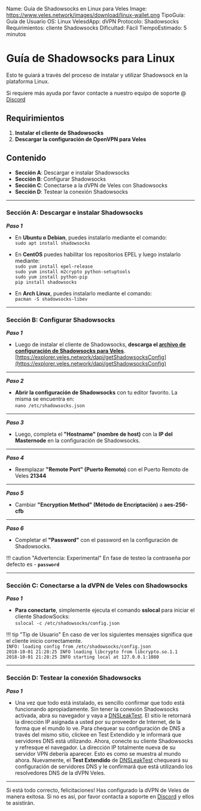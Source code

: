 Name:               Guía de Shadowsocks en Linux para Veles
Image:              https://www.veles.network/images/download/linux-wallet.png
TipoGuía:           Guía de Usuario
OS:                 Linux
VelesdApp:          dVPN
Protocolo:          Shadowsocks
Requirimientos:     cliente Shadowsocks
Dificultad:         Fácil
TiempoEstimado:     5 minutos

# Guía de Shadowsocks para Linux
Esto te guiará a través del proceso de instalar y utilizar Shadowsock en la plataforma Linux.  

Si requiere más ayuda por favor contacte a nuestro equipo de soporte @ [Discord](https://discord.gg/P528fGg) 

## Requirimientos
1) **Instalar el cliente de Shadowsocks**  
2) **Descargar la configuración de OpenVPN para Veles** 

## Contenido
* **Sección A**: Descargar e instalar Shadowsocks
* **Sección B**: Configurar Shadowsocks
* **Sección C**: Conectarse a la dVPN de Veles con Shadowsocks
* **Sección D**: Testear la conexión Shadowsocks 
***

### Sección A: Descargar e instalar Shadowsocks

***Paso 1***

* En **Ubuntu o Debian**, puedes instalarlo mediante el comando:  
`sudo apt install shadowsocks`  

* En **CentOS** puedes habilitar los repositorios EPEL y luego instalarlo mediante:  
`sudo yum install epel-release`  
`sudo yum install m2crypto python-setuptools`  
`sudo yum install python-pip`  
`pip install shadowsocks`  

* En **Arch Linux**, puedes instalarlo mediante el comando:  
`pacman -S shadowsocks-libev`  

***

### Sección B: Configurar Shadowsocks

***Paso 1***   

* Luego de instalar el cliente de Shadowsocks, **descarga el [archivo de configuración de Shadowsocks para Veles](https://explorer.veles.network/dapi/getShadowsocksConfig)**.  
[https://explorer.veles.network/dapi/getShadowsocksConfig](https://explorer.veles.network/dapi/getShadowsocksConfig)

***

***Paso 2***    

* **Abrir la configuración de Shadowsocks** con tu editor favorito. La misma se encuentra en:  
`nano /etc/shadowsocks.json`

***

***Paso 3***  

* Luego, completa el **"Hostname" (nombre de host)** con la **IP del Masternode** en la configuración de Shadowsocks.

***

***Paso 4***  

* Reemplazar **"Remote Port" (Puerto Remoto)** con el Puerto Remoto de Veles **21344**

***

***Paso 5***  

* Cambiar **"Encryption Method" (Método de Encriptación)** a **aes-256-cfb**

***

***Paso 6***  

* Completar el **"Password"** con el password en la configuración de Shadowsocks.  

!!! caution "Advertencia: Experimental"
	En fase de testeo la contraseña por defecto es - **`password`**  

***

### Sección C: Conectarse a la dVPN de Veles con Shadowsocks

***Paso 1***

* **Para conectarte**, simplemente ejecuta el comando **sslocal** para iniciar el cliente ShadowSocks:    
`sslocal -c /etc/shadowsocks/config.json`  

!!! tip "Tip de Usuario"
	En caso de ver los siguientes mensajes significa que el cliente inicio correctamente.  
	`INFO: loading config from /etc/shadowsocks/config.json`  
	`2018-10-01 21:28:25 INFO loading libcrypto from libcrypto.so.1.1`  
	`2018-10-01 21:28:25 INFO starting local at 127.0.0.1:1080`    

***

### Sección D: Testear la conexión Shadowsocks 

***Paso 1***  

* Una vez que todo está instalado, es sencillo confirmar que todo está funcionando apropiadamente. Sin tener la conexión Shadowsocks activada, abra su navegador y vaya a [DNSLeakTest](https://www.dnsleaktest.com/).
El sitio le retornará la dirección IP asignada a usted por su proveedor de Internet, de la forma que el mundo lo ve. Para chequear su configuración de DNS a través del mismo sitio, clickee en Test Extendido y le informará que servidores DNS está utilizando.
Ahora, conecte su cliente Shadowsocks y refresque el navegador. La dirección IP totalmente nueva de su servidor VPN debería aparecer. Esto es como se muestra al mundo ahora. Nuevamente, el **Test Extendido** de  [DNSLeakTest](https://www.dnsleaktest.com/) chequeará su configuración de servidores DNS y le confirmará que está utilizando los resolvedores DNS de la dVPN Veles.

***

Si está todo correcto, felicitaciones! Has configurado la dVPN de Veles de manera exitosa. Si no es así, por favor contacta a soporte en [Discord](https://discord.gg/P528fGg) y ellos te asistirán.  

